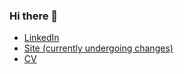 ### Hi there 👋

- [LinkedIn](https://www.linkedin.com/in/jose-cervino/)
- [Site (currently undergoing changes)](https://josecervino.com/)
- [CV](https://www.linkedin.com/in/jose-cervino/)

<!--
**josecervino/josecervino** is a ✨ _special_ ✨ repository because its `README.md` (this file) appears on your GitHub profile.

Here are some ideas to get you started:

- 🔭 I’m currently working on ...
- 🌱 I’m currently learning ...
- 👯 I’m looking to collaborate on ...
- 🤔 I’m looking for help with ...
- 💬 Ask me about ...
- 📫 How to reach me: ...
- 😄 Pronouns: ...
- ⚡ Fun fact: ...
-->
